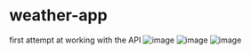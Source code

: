 # weather-app
first attempt at working with the API
![image](https://github.com/natamrshn/weather-app/assets/116460095/2758edea-a6fc-4c44-8975-81418d399606)
![image](https://github.com/natamrshn/weather-app/assets/116460095/6e1aa14f-9d24-4e72-acd1-d2355b967d22)
![image](https://github.com/natamrshn/weather-app/assets/116460095/5437aa02-67ff-43a9-bffb-5002dc46a2f0)

